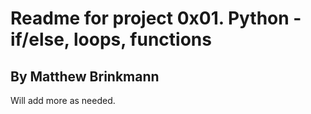 # Readme for project 0x01. Python - if/else, loops, functions
## By Matthew Brinkmann

Will add more as needed.